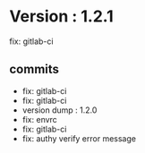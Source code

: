 # Version : 1.2.1

fix: gitlab-ci

## commits

* fix: gitlab-ci
* fix: gitlab-ci
* version dump : 1.2.0
* fix: envrc
* fix: gitlab-ci
* fix: authy verify error message

